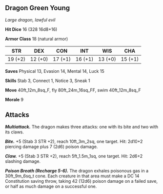 ## Dragon Green Young

*Large dragon, lawful evil*

**Hit Dice** 16 (328 16d8+16)

**Armor Class** 18 (natural armor)

| STR     | DEX     | CON     | INT     | WIS     | CHA     |
|---------|---------|---------|---------|---------|---------|
| 19 (+2) | 12 (+0) | 17 (+1) | 16 (+1) | 13 (+0) | 15 (+1) |

**Saves** Physical 13, Evasion 14, Mental 14, Luck 15

**Skills** Stab 3, Connect 1, Notice 3, Sneak 1

**Move** 40ft_12m_8sq_F, fly 80ft_24m_16sq_FF, swim 40ft_12m_8sq_F

**Morale** 9

## Attacks

***Multiattack.*** The dragon makes three attacks: one with its bite and two with its claws.

***Bite.*** +5 (Stab 3 STR +2), reach 10ft_3m_2sq, one target. Hit: 2d10+2 piercing damage plus 7 (2d6) poison damage.

***Claw.*** +5 (Stab 3 STR +2), reach 5ft_1.5m_1sq, one target. Hit: 2d6+2 slashing damage.

***Poison Breath (Recharge 5-6).*** The dragon exhales poisonous gas in a 30ft_9m_6sq_t cone. Each creature in that area must make a DC 14 Constitution saving throw, taking 42 (12d6) poison damage on a failed save, or half as much damage on a successful one.

